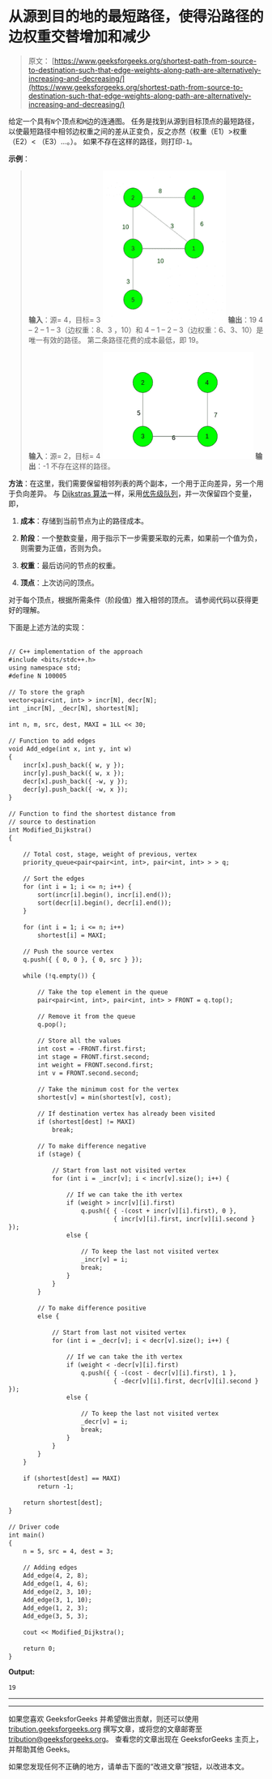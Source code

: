 # 从源到目的地的最短路径，使得沿路径的边权重交替增加和减少

> 原文： [https://www.geeksforgeeks.org/shortest-path-from-source-to-destination-such-that-edge-weights-along-path-are-alternatively-increasing-and-decreasing/](https://www.geeksforgeeks.org/shortest-path-from-source-to-destination-such-that-edge-weights-along-path-are-alternatively-increasing-and-decreasing/)

给定一个具有`N`个顶点和`M`边的连通图。 任务是找到从源到目标顶点的最短路径，以使最短路径中相邻边权重之间的差从正变负，反之亦然（权重（E1）>权重（E2）< （E3）…。）。 如果不存在这样的路径，则打印`-1`。

**示例**：

> **输入**：源= 4，目标= 3
> ![](img/8259bc2eade831ee25298e4ac6be135e.png)
> **输出**：19
> 4 – 2 – 1 – 3（边权重：8、3 ，10）和 4 – 1 – 2 – 3（边权重：6、3、10）是唯一有效的路径。
> 第二条路径花费的成本最低，即 19。
> 
> **输入**：源= 2，目标= 4
> ![](img/53d03e0cc89167dfe7027d37c075c629.png)
> **输出**：-1
> 不存在这样的路径。

**方法**：在这里，我们需要保留相邻列表的两个副本，一个用于正向差异，另一个用于负向差异。 与 [Dijkstras 算法](https://www.geeksforgeeks.org/dijkstras-shortest-path-algorithm-greedy-algo-7/)一样，采用[优先级队列](https://www.geeksforgeeks.org/priority-queue-set-1-introduction/)，并一次保留四个变量，即，

1.  **成本**：存储到当前节点为止的路径成本。

2.  **阶段**：一个整数变量，用于指示下一步需要采取的元素，如果前一个值为负，则需要为正值，否则为负。

3.  **权重**：最后访问的节点的权重。

4.  **顶点**：上次访问的顶点。

对于每个顶点，根据所需条件（阶段值）推入相邻的顶点。 请参阅代码以获得更好的理解。

下面是上述方法的实现：

```

// C++ implementation of the approach 
#include <bits/stdc++.h> 
using namespace std; 
#define N 100005 

// To store the graph 
vector<pair<int, int> > incr[N], decr[N]; 
int _incr[N], _decr[N], shortest[N]; 

int n, m, src, dest, MAXI = 1LL << 30; 

// Function to add edges 
void Add_edge(int x, int y, int w) 
{ 
    incr[x].push_back({ w, y }); 
    incr[y].push_back({ w, x }); 
    decr[x].push_back({ -w, y }); 
    decr[y].push_back({ -w, x }); 
} 

// Function to find the shortest distance from 
// source to destination 
int Modified_Dijkstra() 
{ 

    // Total cost, stage, weight of previous, vertex 
    priority_queue<pair<pair<int, int>, pair<int, int> > > q; 

    // Sort the edges 
    for (int i = 1; i <= n; i++) { 
        sort(incr[i].begin(), incr[i].end()); 
        sort(decr[i].begin(), decr[i].end()); 
    } 

    for (int i = 1; i <= n; i++) 
        shortest[i] = MAXI; 

    // Push the source vertex 
    q.push({ { 0, 0 }, { 0, src } }); 

    while (!q.empty()) { 

        // Take the top element in the queue 
        pair<pair<int, int>, pair<int, int> > FRONT = q.top(); 

        // Remove it from the queue 
        q.pop(); 

        // Store all the values 
        int cost = -FRONT.first.first; 
        int stage = FRONT.first.second; 
        int weight = FRONT.second.first; 
        int v = FRONT.second.second; 

        // Take the minimum cost for the vertex 
        shortest[v] = min(shortest[v], cost); 

        // If destination vertex has already been visited 
        if (shortest[dest] != MAXI) 
            break; 

        // To make difference negative 
        if (stage) { 

            // Start from last not visited vertex 
            for (int i = _incr[v]; i < incr[v].size(); i++) { 

                // If we can take the ith vertex 
                if (weight > incr[v][i].first) 
                    q.push({ { -(cost + incr[v][i].first), 0 }, 
                             { incr[v][i].first, incr[v][i].second } }); 
                else { 

                    // To keep the last not visited vertex 
                    _incr[v] = i; 
                    break; 
                } 
            } 
        } 

        // To make difference positive 
        else { 

            // Start from last not visited vertex 
            for (int i = _decr[v]; i < decr[v].size(); i++) { 

                // If we can take the ith vertex 
                if (weight < -decr[v][i].first) 
                    q.push({ { -(cost - decr[v][i].first), 1 }, 
                             { -decr[v][i].first, decr[v][i].second } }); 
                else { 

                    // To keep the last not visited vertex 
                    _decr[v] = i; 
                    break; 
                } 
            } 
        } 
    } 

    if (shortest[dest] == MAXI) 
        return -1; 

    return shortest[dest]; 
} 

// Driver code 
int main() 
{ 
    n = 5, src = 4, dest = 3; 

    // Adding edges 
    Add_edge(4, 2, 8); 
    Add_edge(1, 4, 6); 
    Add_edge(2, 3, 10); 
    Add_edge(3, 1, 10); 
    Add_edge(1, 2, 3); 
    Add_edge(3, 5, 3); 

    cout << Modified_Dijkstra(); 

    return 0; 
} 

```

**Output:**

```
19

```



* * *

* * *

如果您喜欢 GeeksforGeeks 并希望做出贡献，则还可以使用 [tribution.geeksforgeeks.org](https://contribute.geeksforgeeks.org/) 撰写文章，或将您的文章邮寄至 tribution@geeksforgeeks.org。 查看您的文章出现在 GeeksforGeeks 主页上，并帮助其他 Geeks。

如果您发现任何不正确的地方，请单击下面的“改进文章”按钮，以改进本文。